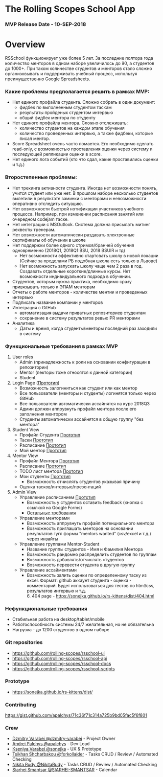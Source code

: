 # The Rolling Scopes School App

### MVP Release Date - 10-SEP-2018

# Overview 
   RSSchool функционирует уже более 5 лет. За последние полтора года количество менторов в одном наборе увеличилось до 90, а студентов до 1000+. При таком количестве студентов и менторов стало сложно организовывать и поддерживать учебный процесс, используя преимущественно Google Spreadsheets.

 ### Какие проблемы предполагается решить в рамках MVP:
   - Нет единого профайла студента. Сложно собрать в один документ: 
       - фидбек по выполненным студентом таскам
       - результаты пройденых студентом интервью 
       - общий фидбек ментора по студенту 
   - Нет единого профайла ментора. Сложно отслеживать:
       - количество студентов на каждом этапе обучения
       - количество проведенных интервью, а также фидбеки, которые писал ментор.
   - Score Spreadsheet очень часто ломается. Его необходимо сделать read-only, с возможностью проставления оценки через систему и последующей репликации оценки в score.
   - Нет единого лога событий (кто что сдал, какие проставились оценки и т.д.)
   
 ### Второстепенные проблемы:   
   - Нет трекинга активности студента. Иногда нет возможности понять, учится студент или уже нет. В прошлом наборе несколько студентов вылетили в результате заминки с менторами и невозможности оперативно отследить ситуацию. 
   - Нет возможности быстрой нотификации участников учебного процесса. Например, при изменении расписания занятий или очередном codejam таске. 
   - Нет интеграции с MSOutlook. Система должна присылать митинг реквесты тренерам. 
   - Нет возможности автоматически раздавать электронные сертификаты об обучении в школе
   - Нет поддержки более одного стримов/бранчей обучения одновременно (2018Q1, 2018Q1 BSU, 2018 BSUIR и тд)
      - Нет возможности эффективно стартовать школу в новой локации (Сейчас за пределами РБ подобная школа есть только в Львове)
      - Нет возможность запускать школу чаще чем 2 раза в год. Создавать отдельные короткие/длинные курсы. Нет возможности индивидуального подхода в обучении.
   - Студентов, которым нужна практика, необходимо сразу привязывать только к ЭПАМ менторам
   - Отчеты о работе менторов - количестве ментии и проведенных интервью
   - Подписать название компании у менторов 
   - Интеграция с GitHub
      - автоматизация выдачи приватных репозиториев cтудентам
      - сохранение в систему результатов ревью PR менторами 
   - Аналитика
      -  Даты и время, когда студенты/менторы последний раз заходили в систему
      
### Функциональные требования в рамках MVP
   1. User roles
      - Admin (принадлежность к роли на основании конфигурации в репозитории)
      - Mentor (лекторы тоже относятся к данной категории) 
      - Student 
   2. Login Page ([Прототип](https://sonejka.github.io/rs-kittens/dist/login.html))
      - Возможность залогиниться как студент или как ментор
      - Все пользователи (менторы и студенты) логинятся только через GitHub
      - Все пользователи автоматически ассайнятся на курс 2018Q3
      - Админ должен аппрувнуть профайл ментора после его заполнения ментором
      - Студенты автоматически ассайнятся в общую группу "без ментора"
   3. Student View
         - Профайл Студента [Прототип](https://sonejka.github.io/rs-kittens/dist/student-profile.html)
         - Таски [Прототип](https://sonejka.github.io/rs-kittens/dist/student-tasks.html)
         - Расписание [Прототип](https://sonejka.github.io/rs-kittens/dist/schedule.html)
         - Мой ментор [Прототип](https://sonejka.github.io/rs-kittens/dist/student-mentor.html)
   4. Mentor View
         - Профайл Ментора [Прототип](https://sonejka.github.io/rs-kittens/dist/mentor-profile.html)
         - Расписание [Прототип](https://sonejka.github.io/rs-kittens/dist/schedule.html)
         - TODO лист ментора [Прототип](https://sonejka.github.io/rs-kittens/dist/mentor-todo-list.html)
         - Мои студенты [Прототип](https://sonejka.github.io/rs-kittens/dist/mentor-students.html) 
           - Возможность отчислять студентов указывая причину
         - Оценка тасков/интервью/презентаций
   5. Admin View
      - Управление расписанием [Прототип](https://sonejka.github.io/rs-kittens/dist/admin-schedule.html)
         - Возможность у студентов оставить feedback (кнопка с ссылкой на Google Forms)
         - [Остальные требования](/use-cases/ui-description-admin-schedule.md)
      - Управление менторами
         - Возможность аппрувнуть профайл потенциального ментора
         - Возможность приглашать менторов на основании результатов гугл формы "mentors wanted" (csv/excel и т.д.) через инвайты
      - Управление группами Mentor-Student
         - Название группы студентов - Имя и Фамилия Ментора
         - Возможность рандомно распределить студентов по группам 
         - Возможность добавлять/отчислять студентов 
         - Возможность перевести студента в другую группу
      - Управление ассайментами
         - Возможность залить оценки по определенному таску из excel. Формат: github аккаунт студента - оценка - комментарий. Будет использоваться для тестов по html/css, результатов интервью и т.д.  
    6. 404 page - https://sonejka.github.io/rs-kittens/dist/404.html
         
   
### Нефункциональные требования
   - Стабильная работа на desktop/tablet/mobile
   - Работоспособность системы 24/7 желательная, но не обязательна
   - Нагрузка - до 1200 студентов в одном наборе

### Git repositories
- https://github.com/rolling-scopes/rsschool-ui
- https://github.com/rolling-scopes/rsschool-api
- https://github.com/rolling-scopes/rsschool-docs
- https://github.com/rolling-scopes/rsschool-scripts
   
### Prototype
  - https://sonejka.github.io/rs-kittens/dist/
  
### Contributing
https://gist.github.com/apalchys/71c36f71c314a725b9bd05fac5f6f801

### Crew
  - [Dzmitry Varabei @dzmitry-varabei](https://github.com/dzmitry-varabei/) - Project Owner
  - [Andrei Palchys @apalchys](https://github.com/apalchys) - Dev Lead
  - [Kseniya Varabei @sonejka](https://github.com/sonejka) - UX & Prototype
  - [Tsikhan Shcharbakou @forkollaider](https://github.com/forkollaider) - Tasks CRUD / Review / Automated Checking 
  - [Nikita Rudy @NikitaRudy](https://github.com/NikitaRudy) - Tasks CRUD / Review / Automated Checking 
  - [Siarhei Smantsar @SIARHEI-SMANTSAR](https://github.com/SIARHEI-SMANTSAR) - Calendar 


 
